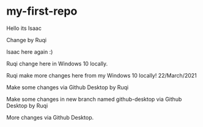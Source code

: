 # my-first-repo

Hello its Isaac 

Change by Ruqi

Isaac here again :) 

Ruqi change here in Windows 10 locally.

Ruqi make more changes here from my Windows 10 locally! 22/March/2021

Make some changes via Github Desktop by Ruqi

Make some changes in new branch named github-desktop via Github Desktop by Ruqi

More changes via Github Desktop.